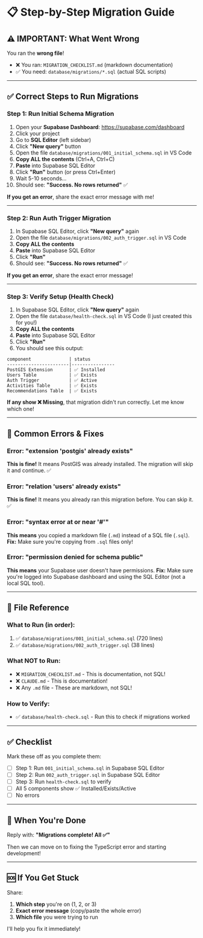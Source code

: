 # 📋 Step-by-Step Migration Guide

## ⚠️ IMPORTANT: What Went Wrong

You ran the **wrong file**!

- ❌ You ran: `MIGRATION_CHECKLIST.md` (markdown documentation)
- ✅ You need: `database/migrations/*.sql` (actual SQL scripts)

---

## ✅ Correct Steps to Run Migrations

### Step 1: Run Initial Schema Migration

1. Open your **Supabase Dashboard**: https://supabase.com/dashboard
2. Click your project
3. Go to **SQL Editor** (left sidebar)
4. Click **"New query"** button
5. Open the file `database/migrations/001_initial_schema.sql` in VS Code
6. **Copy ALL the contents** (Ctrl+A, Ctrl+C)
7. **Paste** into Supabase SQL Editor
8. Click **"Run"** button (or press Ctrl+Enter)
9. Wait 5-10 seconds...
10. Should see: **"Success. No rows returned"** ✅

**If you get an error**, share the exact error message with me!

---

### Step 2: Run Auth Trigger Migration

1. In Supabase SQL Editor, click **"New query"** again
2. Open the file `database/migrations/002_auth_trigger.sql` in VS Code
3. **Copy ALL the contents**
4. **Paste** into Supabase SQL Editor
5. Click **"Run"**
6. Should see: **"Success. No rows returned"** ✅

**If you get an error**, share the exact error message!

---

### Step 3: Verify Setup (Health Check)

1. In Supabase SQL Editor, click **"New query"** again
2. Open the file `database/health-check.sql` in VS Code (I just created this for you!)
3. **Copy ALL the contents**
4. **Paste** into Supabase SQL Editor
5. Click **"Run"**
6. You should see this output:

```
component              | status
-----------------------|----------------
PostGIS Extension      | ✅ Installed
Users Table            | ✅ Exists
Auth Trigger           | ✅ Active
Activities Table       | ✅ Exists
Recommendations Table  | ✅ Exists
```

**If any show ❌ Missing**, that migration didn't run correctly. Let me know which one!

---

## 🐛 Common Errors & Fixes

### Error: "extension 'postgis' already exists"
**This is fine!** It means PostGIS was already installed. The migration will skip it and continue. ✅

### Error: "relation 'users' already exists"
**This is fine!** It means you already ran this migration before. You can skip it. ✅

### Error: "syntax error at or near '#'"
**This means** you copied a markdown file (`.md`) instead of a SQL file (`.sql`).
**Fix:** Make sure you're copying from `.sql` files only!

### Error: "permission denied for schema public"
**This means** your Supabase user doesn't have permissions.
**Fix:** Make sure you're logged into Supabase dashboard and using the SQL Editor (not a local SQL tool).

---

## 📁 File Reference

### What to Run (in order):
1. ✅ `database/migrations/001_initial_schema.sql` (720 lines)
2. ✅ `database/migrations/002_auth_trigger.sql` (38 lines)

### What NOT to Run:
- ❌ `MIGRATION_CHECKLIST.md` - This is documentation, not SQL!
- ❌ `CLAUDE.md` - This is documentation!
- ❌ Any `.md` file - These are markdown, not SQL!

### How to Verify:
- ✅ `database/health-check.sql` - Run this to check if migrations worked

---

## ✅ Checklist

Mark these off as you complete them:

- [ ] Step 1: Run `001_initial_schema.sql` in Supabase SQL Editor
- [ ] Step 2: Run `002_auth_trigger.sql` in Supabase SQL Editor
- [ ] Step 3: Run `health-check.sql` to verify
- [ ] All 5 components show ✅ Installed/Exists/Active
- [ ] No errors

---

## 🎉 When You're Done

Reply with: **"Migrations complete! All ✅"**

Then we can move on to fixing the TypeScript error and starting development!

---

## 🆘 If You Get Stuck

Share:
1. **Which step** you're on (1, 2, or 3)
2. **Exact error message** (copy/paste the whole error)
3. **Which file** you were trying to run

I'll help you fix it immediately!
